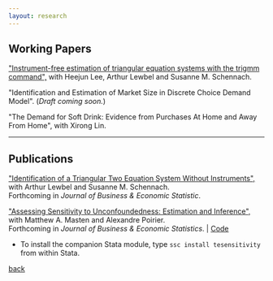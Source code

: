 ```yaml
---
layout: research
---
```


## Working Papers

["Instrument-free estimation of triangular equation systems with the trigmm command",](https://drive.google.com/file/d/1ssduVrNYEQ9bbyhdq8nTTbKCnfGndskI/view) with Heejun Lee, Arthur Lewbel and Susanne M. Schennach.

"Identification and Estimation of Market Size in Discrete Choice Demand Model". (*Draft coming soon.*)

"The Demand for Soft Drink: Evidence from Purchases At Home and Away From Home", with Xirong Lin. 

---

## Publications

["Identification of a Triangular Two Equation System Without Instruments",](https://drive.google.com/file/d/1XRAr9GDSg4ErfNVKHLHHbVtAsoKILQBI/view) with Arthur Lewbel and Susanne M. Schennach.   
Forthcoming in *Journal of Business & Economic Statistic*.

["Assessing Sensitivity to Unconfoundedness: Estimation and Inference",](https://arxiv.org/abs/2012.15716) with Matthew A. Masten and Alexandre Poirier.      
Forthcoming in *Journal of Business & Economic Statistics*. | [Code](https://dl.dropboxusercontent.com/s/rj6nxlh6howhzvg/Replication%20Code.zip?dl=0)

*   To install the companion Stata module, type `ssc install tesensitivity` from within Stata.

[back](./)
